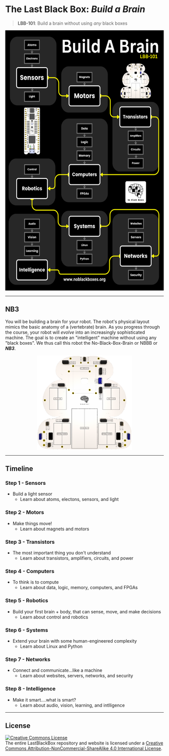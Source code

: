 # The Last Black Box: *Build a Brain*

> **LBB-101**: Build a brain without using *any* black boxes

<p align="center">
<img src="_designs/schedule/buildabrain_schedule.png" alt="LBB buildabrain layout" width="582" height="826">
</p>

----

## NB3

You will be building a brain for your robot. The robot's physical layout mimics the basic anatomy of a (vertebrate) brain. As you progress through the course, your robot will *evolve* into an increasingly sophisticated machine. The goal is to create an "intelligent" machine without using any "black boxes". We thus call this robot the No-Black-Box-Brain or NBBB or ***NB3***.

<p align="center">
<img src="../_designs/NB3/NB3_render.png" alt="NB3 outline" width="300" height="300">
</p>

----

## Timeline

### Step 1 - Sensors

- Build a light sensor
  - Learn about atoms, electons, sensors, and light

### Step 2 - Motors

- Make things move!
  - Learn about magnets and motors

### Step 3 - Transistors

- The most important thing you don't understand
  - Learn about transistors, amplifiers, circuits, and power

### Step 4 - Computers

- To think is to compute
  - Learn about data, logic, memory, computers, and FPGAs

### Step 5 - Robotics

- Build your first brain + body, that can sense, move, and make decisions
  - Learn about control and robotics

### Step 6 - Systems

- Extend your brain with some human-engineered complexity
  - Learn about Linux and Python

### Step 7 - Networks

- Connect and communicate...like a machine
  - Learn about websites, servers, networks, and security

### Step 8 - Intelligence

- Make it smart....what is smart?
  - Learn about audio, vision, learning, and intlligence

----

## License

<a rel="license" href="http://creativecommons.org/licenses/by-nc-sa/4.0/"><img alt="Creative Commons License" style="border-width:0" src="https://i.creativecommons.org/l/by-nc-sa/4.0/88x31.png" /></a><br />The entire LastBlackBox repository and website is licensed under a <a rel="license" href="http://creativecommons.org/licenses/by-nc-sa/4.0/">Creative Commons Attribution-NonCommercial-ShareAlike 4.0 International License</a>.
